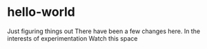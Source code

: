 # hello-world
Just figuring things out
There have been a few changes here. 
In the interests of experimentation
Watch this space
